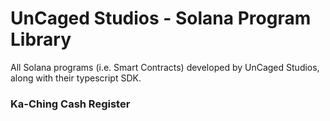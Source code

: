 # UnCaged Studios - Solana Program Library

All Solana programs (i.e. Smart Contracts) developed by UnCaged Studios, along with their typescript SDK.

### Ka-Ching Cash Register
